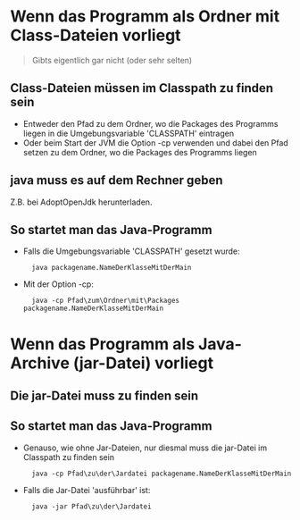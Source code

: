 
# Wenn das Programm als Ordner mit Class-Dateien vorliegt
> Gibts eigentlich gar nicht (oder sehr selten)

## Class-Dateien müssen im Classpath zu finden sein

- Entweder den Pfad zu dem Ordner, wo die Packages des Programms liegen in die Umgebungsvariable 'CLASSPATH' eintragen
- Oder beim Start der JVM die Option -cp verwenden und dabei den Pfad setzen zu dem Ordner, wo die Packages des Programms liegen

## java muss es auf dem Rechner geben 

Z.B. bei AdoptOpenJdk herunterladen.

## So startet man das Java-Programm

- Falls die Umgebungsvariable 'CLASSPATH' gesetzt wurde:  

		java packagename.NameDerKlasseMitDerMain


- Mit der Option -cp:  

		java -cp Pfad\zum\Ordner\mit\Packages packagename.NameDerKlasseMitDerMain





# Wenn das Programm als Java-Archive (jar-Datei) vorliegt

## Die jar-Datei muss zu finden sein 


## So startet man das Java-Programm

- Genauso, wie ohne Jar-Dateien, nur diesmal muss die jar-Datei im Classpath zu finden sein 

		java -cp Pfad\zu\der\Jardatei packagename.NameDerKlasseMitDerMain

- Falls die Jar-Datei 'ausführbar' ist:

		java -jar Pfad\zu\der\Jardatei

		